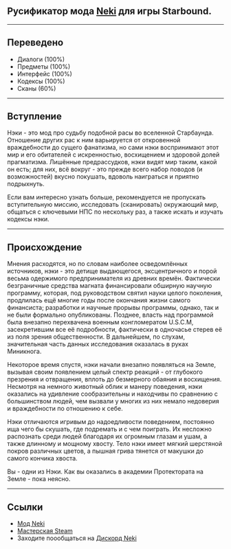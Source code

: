 ## Русификатор мода [Neki](https://github.com/hyperjuni/Neki) для игры Starbound.

---
## Переведено

* Диалоги (100%)
* Предметы (100%)
* Интерфейс (100%)
* Кодексы (100%)
* Сканы (60%)

---
## Вступление

Нэки - это мод про судьбу подобной расы во вселенной Старбаунда. Отношение других рас к ним варьируется от откровенной враждебности до сущего фанатизма, но сами нэки воспринимают этот мир и его обитателей с искренностью, восхищением и здоровой долей прагматизма. Лишённые предрассудков, нэки видят мир таким, какой он есть; для них, всё вокруг - это прежде всего набор поводов (и возможностей) вкусно покушать, вдоволь наиграться и приятно подрыхнуть.

Если вам интересно узнать больше, рекомендуется не пропускать вступительную миссию, исследовать (сканировать) окружающий мир, общаться с ключевыми НПС по нескольку раз, а также искать и изучать кодексы нэки.

---
## Происхождение
Мнения расходятся, но по словам наиболее осведомлённых источников, нэки - это детище выдающегося, эксцентричного и порой весьма одержимого предпринимателя из древних времён. Фактически безграничные средства магната финансировали обширную научную программу, которая, под руководством святил науки целого поколения, продлилась ещё многие годы после окончания жизни самого финансиста; разработки и научные прорывы программы, однако, так и не были формально опубликованы. Позднее, власть над программой была внезапно перехвачена военным конгломератом U.S.C.M, засекретившим все её подробности, фактически в одночасье стерев её из поля зрения общественности. В дальнейшем, по слухам, значительная часть данных исследования оказалась в руках Миникнога.

Некоторое время спустя, нэки начали внезапно появляться на Земле, вызывая своим появлением целый спектр реакций - от глубокого презрения и отвращения, вплоть до безмерного обаяния и восхищения. Несмотря на немного животный облик и манеру поведения, нэки оказались на удивление сообразительны и находчивы по сравнению с большинством людей, чем вызвали у многих из них немало недоверия и враждебности по отношению к себе.

Нэки отличаются игривым до надоедливости поведением, постоянно ища чего бы скушать, где подремать и с чем поиграть. Их несложно распознать среди людей благодаря их огромным глазам и ушам, а также длинному и мощному хвосту. Тело нэки имеет мягкий шерстяной покров различных цветов, а пышная грива тянется от макушки до самого кончика хвоста.

Вы - одни из Нэки.
Как вы оказались в академии Протектората на Земле - пока неясно.

---
## Ссылки

* [Мод Neki](https://github.com/hyperjuni/Neki)
* [Мастерская Steam](https://steamcommunity.com/workshop/filedetails/?id=3483015967)
* Заходите поообщаться на [Дискорд Neki](https://discord.com/invite/R6tfkazYgb)
